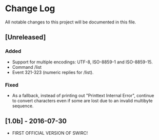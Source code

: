 # Change Log #
All notable changes to this project will be documented in this file.

## [Unreleased] ##
### Added ###
- Support for multiple encodings: UTF-8, ISO-8859-1 and ISO-8859-15.
- Command /list
- Event 321-323 (numeric replies for /list).

### Fixed ###
- As a fallback, instead of printing out "Printtext Internal Error",
  continue to convert characters even if some are lost due to an
  invalid multibyte sequence.

## [1.0b] - 2016-07-30 ##
- FIRST OFFICIAL VERSION OF SWIRC!
